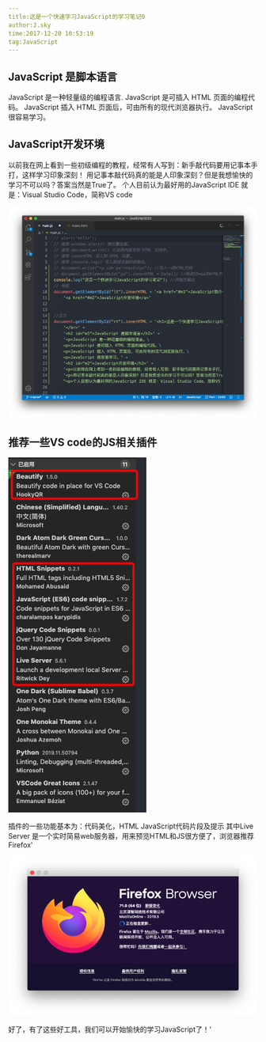 ```yaml
---
title:这是一个快速学习JavaScript的学习笔记0
author:J.sky
time:2017-12-20 10:53:19
tag:JavaScript
---
```


## <span id="m1">JavaScript 是脚本语言</span>


JavaScript 是一种轻量级的编程语言.
JavaScript 是可插入 HTML 页面的编程代码。
JavaScript 插入 HTML 页面后，可由所有的现代浏览器执行。
JavaScript 很容易学习。
## <span id="m2">JavaScript开发环境</span>
以前我在网上看到一些初级编程的教程，经常有人写到：新手敲代码要用记事本手打，这样学习印象深刻！
用记事本敲代码真的能是人印象深刻？但是我想愉快的学习不可以吗？答案当然是True了。
个人目前认为最好用的JavaScript IDE 就是：Visual Studio Code，简称VS code

![](assets/images/Snip20191207_2.png)

## <span id="m3">推荐一些VS code的JS相关插件</span>

![](assets/images/Snip20191207_3.png)

插件的一些功能基本为：代码美化，HTML JavaScript代码片段及提示
其中Live Server 是一个实时简易web服务器，用来预览HTML和JS很方便了，浏览器推荐Firefox'

![](assets/images/Snip20191207_4.png)

好了，有了这些好工具，我们可以开始愉快的学习JavaScript了！'
